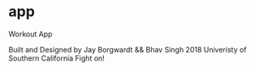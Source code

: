 # app
Workout App

Built and Designed by Jay Borgwardt && Bhav Singh 2018
Univeristy of Southern California 
Fight on!
